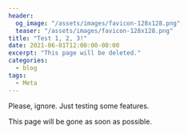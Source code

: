 ```yaml
---
header:
  og_image: "/assets/images/favicon-128x128.png"
  teaser: "/assets/images/favicon-128x128.png"
title: "Test 1, 2, 3!"
date: 2021-06-01T12:00:00-00:00
excerpt: "This page will be deleted."
categories:
  - blog
tags:
  - Meta
---
```


Please, ignore. Just testing some features.

This page will be gone as soon as possible.
